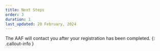```yaml
---
title: Next Steps
order: 3
duration: 1
last_updated: 20 February, 2024
---
```


The AAF will contact you after your registration has been completed.
{: .callout-info }
